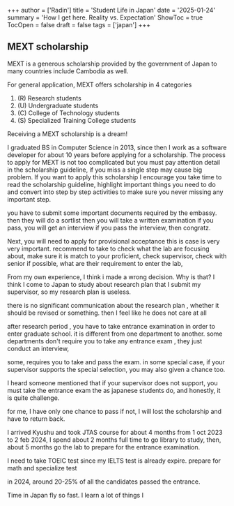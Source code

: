 +++
author = ['Radin']
title = 'Student Life in Japan'
date = '2025-01-24'
summary = 'How I get here. Reality vs. Expectation'
ShowToc = true
TocOpen = false
draft = false
tags = ['japan']
+++

## MEXT scholarship

MEXT is a generous scholarship provided by the government of Japan to many countries include Cambodia as well. 

For general application, MEXT offers scholarship in 4 categories
1. (R) Research students
2. (U) Undergraduate students
3. (C) College of Technology students
4. (S) Specialized Training College students


Receiving a MEXT scholarship is a dream!

I graduated BS in Computer Science in 2013, since then I work as a software developer for about 10 years before applying for a scholarship. The process to apply for MEXT is not too complicated but you must pay attention detail in the scholarship guideline, if you miss a single step may cause big problem. If you want to apply this scholarship I encourage you take time to read the scholarship guideline, highlight important things you need to do and convert into step by step activities to make sure you never missing any important step.

you have to submit some important documents required by the embassy.
then they will do a sortlist
then you will take a written examination
if you pass, you will get an interview
if you pass the interview, then congratz.

Next, you will need to apply for provisional acceptance
this is case is very very important.
recommend to take to check what the lab are focusing about, 
make sure it is match to your proficient, check supervisor,
check with senior if possible, what are their requirement
to enter the lab,

From my own experience, I think i made a wrong decision.
Why is that? I think I come to Japan to study about research plan that I submit my supervisor, so my research plan is useless.

there is no significant communication about the research plan , whether it should be revised or something. then I feel like he does not care at all

after research period , you have to take entrance examination in order to enter graduate school. it is different from one department to another. 
some departments don't require you to take any entrance exam , they just conduct an interview, 

some, requires you to take and pass the exam.
in some special case, if your supervisor supports the special selection, you may also given a chance too.

I heard someone mentioned that if your supervisor does not support, you must take the entrance exam the as japanese students do, and honestly, it is quite challenge.

for me, I have only one chance to pass if not, I will lost the scholarship and have to return back.

I arrived Kyushu and took JTAS course for about 4 months from 1 oct 2023 to 2 feb 2024, 
I spend about 2 months full time to go library to study, then, about 5 months go the lab to prepare for the entrance examination.

I need to take TOEIC test since my IELTS test is already expire.
prepare for math and specialize test

in 2024, around 20-25% of all the candidates passed the entrance.

Time in Japan fly so fast.
I learn a lot of things
I 